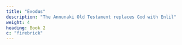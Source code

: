 ```yaml
---
title: "Exodus"
description: "The Annunaki Old Testament replaces God with Enlil"
weight: 4
heading: Book 2
c: "firebrick"
---
```

